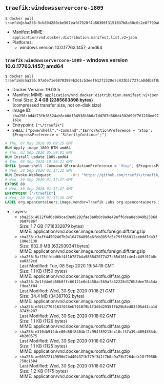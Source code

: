 ## `traefik:windowsservercore-1809`

```console
$ docker pull traefik@sha256:5cb304280cbe507eafd7920f4b80306f3151837b8a60c0c2e0f799a0ba1239e5
```

-	Manifest MIME: `application/vnd.docker.distribution.manifest.list.v2+json`
-	Platforms:
	-	windows version 10.0.17763.1457; amd64

### `traefik:windowsservercore-1809` - windows version 10.0.17763.1457; amd64

```console
$ docker pull traefik@sha256:97a0e71e68783984b2d1cb3eef61272320e5c433b57727ca0ddb8f0ae1cca2e7
```

-	Docker Version: 19.03.5
-	Manifest MIME: `application/vnd.docker.distribution.manifest.v2+json`
-	Total Size: **2.4 GB (2385663898 bytes)**  
	(compressed transfer size, not on-disk size)
-	Image ID: `sha256:bd4d73fbf8524ab8cb6df34938b8b0a7dd767d660d4302d99f761288ed97161e`
-	Entrypoint: `["\/traefik"]`
-	`SHELL`: `["powershell","-Command","$ErrorActionPreference = 'Stop'; $ProgressPreference = 'SilentlyContinue';"]`

```dockerfile
# Thu, 07 May 2020 05:09:25 GMT
RUN Apply image 1809-RTM-amd64
# Thu, 03 Sep 2020 05:59:01 GMT
RUN Install update 1809-amd64
# Tue, 08 Sep 2020 19:36:31 GMT
SHELL [powershell -Command $ErrorActionPreference = 'Stop'; $ProgressPreference = 'SilentlyContinue';]
# Wed, 30 Sep 2020 01:17:32 GMT
RUN Invoke-WebRequest         -Uri "https://github.com/traefik/traefik/releases/download/v2.3.1/traefik_v2.3.1_windows_amd64.zip"         -OutFile "/traefik.zip";     Expand-Archive -Path "/traefik.zip" -DestinationPath "/" -Force;     Remove-Item "/traefik.zip" -Force
# Wed, 30 Sep 2020 01:17:37 GMT
EXPOSE 80
# Wed, 30 Sep 2020 01:17:37 GMT
ENTRYPOINT ["/traefik"]
# Wed, 30 Sep 2020 01:17:38 GMT
LABEL org.opencontainers.image.vendor=Traefik Labs org.opencontainers.image.url=https://traefik.io org.opencontainers.image.title=Traefik org.opencontainers.image.description=A modern reverse-proxy org.opencontainers.image.version=v2.3.1 org.opencontainers.image.documentation=https://docs.traefik.io
```

-	Layers:
	-	`sha256:4612f6d0b889cad0ed0292fae3a0b0c8a9e49aff6dea8eb049b2386d9b07986f`  
		Size: 1.7 GB (1718332879 bytes)  
		MIME: application/vnd.docker.image.rootfs.foreign.diff.tar.gzip
	-	`sha256:c3aff44502467b94164764856a6feb805fc5c79ff66012eebdd7da3f180e3138`  
		Size: 632.9 MB (632939341 bytes)  
		MIME: application/vnd.docker.image.rootfs.foreign.diff.tar.gzip
	-	`sha256:5af76ffebd6bf4f1b787b4a988842077427c65d101c4e4c449f02b8cea0332cd`  
		Last Modified: Tue, 08 Sep 2020 19:54:19 GMT  
		Size: 1.1 KB (1150 bytes)  
		MIME: application/vnd.docker.image.rootfs.diff.tar.gzip
	-	`sha256:2e1fd4e6a50b0ffc66121e6c4458ac569afa32220d376b8dee78a54afdea3f04`  
		Last Modified: Wed, 30 Sep 2020 01:18:21 GMT  
		Size: 34.4 MB (34387102 bytes)  
		MIME: application/vnd.docker.image.rootfs.diff.tar.gzip
	-	`sha256:ef0147705163f048eb7010f9b1f3d9d2935ffb29b8ed03495d41ca1d8743b287`  
		Last Modified: Wed, 30 Sep 2020 01:18:02 GMT  
		Size: 1.1 KB (1126 bytes)  
		MIME: application/vnd.docker.image.rootfs.diff.tar.gzip
	-	`sha256:e310db912dce00d88f8404bf2c994f89213ec10cf37a39a40943834c4b2d0575`  
		Last Modified: Wed, 30 Sep 2020 01:18:02 GMT  
		Size: 1.1 KB (1125 bytes)  
		MIME: application/vnd.docker.image.rootfs.diff.tar.gzip
	-	`sha256:ae00372149856d2b440437fb779f341f7b0c9a73b7264edc18f7066b758c1584`  
		Last Modified: Wed, 30 Sep 2020 01:18:02 GMT  
		Size: 1.2 KB (1175 bytes)  
		MIME: application/vnd.docker.image.rootfs.diff.tar.gzip
